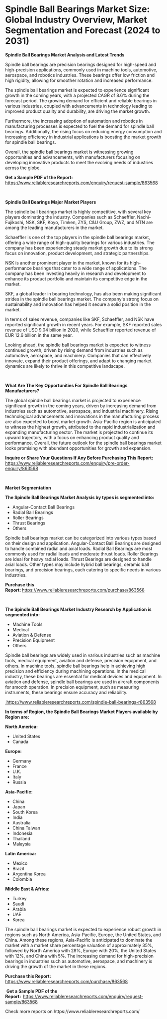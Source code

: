 <p><h1>Spindle Ball Bearings Market Size: Global Industry Overview, Market Segmentation and Forecast (2024 to 2031)</h1></p><p><strong>Spindle Ball Bearings Market Analysis and Latest Trends</strong></p>
<p><p>Spindle ball bearings are precision bearings designed for high-speed and high-precision applications, commonly used in machine tools, automotive, aerospace, and robotics industries. These bearings offer low friction and high rigidity, allowing for smoother rotation and increased performance.</p><p>The spindle ball bearings market is expected to experience significant growth in the coming years, with a projected CAGR of 8.6% during the forecast period. The growing demand for efficient and reliable bearings in various industries, coupled with advancements in technology leading to improved product quality and durability, are driving the market growth.</p><p>Furthermore, the increasing adoption of automation and robotics in manufacturing processes is expected to fuel the demand for spindle ball bearings. Additionally, the rising focus on reducing energy consumption and increasing efficiency in industrial applications is boosting the market growth for spindle ball bearings.</p><p>Overall, the spindle ball bearings market is witnessing growing opportunities and advancements, with manufacturers focusing on developing innovative products to meet the evolving needs of industries across the globe.</p></p>
<p><strong>Get a Sample PDF of the Report:&nbsp;</strong> <a href="https://www.reliableresearchreports.com/enquiry/request-sample/863568">https://www.reliableresearchreports.com/enquiry/request-sample/863568</a></p>
<p>&nbsp;</p>
<p><strong>Spindle Ball Bearings Major Market Players</strong></p>
<p><p>The spindle ball bearings market is highly competitive, with several key players dominating the industry. Companies such as Schaeffler, Nachi-Fujikoshi, NSK, SKF, Koyo, Timken, ZYS, C&U Group, ZWZ, and NTN are among the leading manufacturers in the market.</p><p>Schaeffler is one of the top players in the spindle ball bearings market, offering a wide range of high-quality bearings for various industries. The company has been experiencing steady market growth due to its strong focus on innovation, product development, and strategic partnerships.</p><p>NSK is another prominent player in the market, known for its high-performance bearings that cater to a wide range of applications. The company has been investing heavily in research and development to enhance its product portfolio and maintain its competitive edge in the market.</p><p>SKF, a global leader in bearing technology, has also been making significant strides in the spindle ball bearings market. The company's strong focus on sustainability and innovation has helped it secure a solid position in the market.</p><p>In terms of sales revenue, companies like SKF, Schaeffler, and NSK have reported significant growth in recent years. For example, SKF reported sales revenue of USD 9.04 billion in 2020, while Schaeffler reported revenue of EUR 12.6 billion in the same year.</p><p>Looking ahead, the spindle ball bearings market is expected to witness continued growth, driven by rising demand from industries such as automotive, aerospace, and machinery. Companies that can effectively innovate, expand their product offerings, and adapt to changing market dynamics are likely to thrive in this competitive landscape.</p></p>
<p>&nbsp;</p>
<p><strong>What Are The Key Opportunities For Spindle Ball Bearings Manufacturers?</strong></p>
<p><p>The global spindle ball bearings market is projected to experience significant growth in the coming years, driven by increasing demand from industries such as automotive, aerospace, and industrial machinery. Rising technological advancements and innovations in the manufacturing process are also expected to boost market growth. Asia-Pacific region is anticipated to witness the highest growth, attributed to the rapid industrialization and expanding manufacturing sector. The market is projected to continue its upward trajectory, with a focus on enhancing product quality and performance. Overall, the future outlook for the spindle ball bearings market looks promising with abundant opportunities for growth and expansion.</p></p>
<p><strong>Inquire or Share Your Questions If Any Before Purchasing This Report:</strong> <a href="https://www.reliableresearchreports.com/enquiry/pre-order-enquiry/863568">https://www.reliableresearchreports.com/enquiry/pre-order-enquiry/863568</a></p>
<p>&nbsp;</p>
<p><strong>Market Segmentation</strong></p>
<p><strong>The Spindle Ball Bearings Market Analysis by types is segmented into:</strong></p>
<p><ul><li>Angular-Contact Ball Bearings</li><li>Radial Ball Bearings</li><li>Roller Bearings</li><li>Thrust Bearings</li><li>Others</li></ul></p>
<p><p>Spindle ball bearings market can be categorized into various types based on their design and application. Angular-Contact Ball Bearings are designed to handle combined radial and axial loads. Radial Ball Bearings are most commonly used for radial loads and moderate thrust loads. Roller Bearings are ideal for heavy radial loads. Thrust Bearings are designed to handle axial loads. Other types may include hybrid ball bearings, ceramic ball bearings, and precision bearings, each catering to specific needs in various industries.</p></p>
<p><strong>Purchase this Report:&nbsp;</strong><a href="https://www.reliableresearchreports.com/purchase/863568">https://www.reliableresearchreports.com/purchase/863568</a></p>
<p>&nbsp;</p>
<p><strong>The Spindle Ball Bearings Market Industry Research by Application is segmented into:</strong></p>
<p><ul><li>Machine Tools</li><li>Medical</li><li>Aviation & Defense</li><li>Precision Equipment</li><li>Others</li></ul></p>
<p><p>Spindle ball bearings are widely used in various industries such as machine tools, medical equipment, aviation and defense, precision equipment, and others. In machine tools, spindle ball bearings help in achieving high precision and efficiency during machining operations. In the medical industry, these bearings are essential for medical devices and equipment. In aviation and defense, spindle ball bearings are used in aircraft components for smooth operation. In precision equipment, such as measuring instruments, these bearings ensure accuracy and reliability.</p></p>
<p><a href="https://www.reliableresearchreports.com/spindle-ball-bearings-r863568">&nbsp;https://www.reliableresearchreports.com/spindle-ball-bearings-r863568</a></p>
<p><strong>In terms of Region, the Spindle Ball Bearings Market Players available by Region are:</strong></p>
<p>
    <p> <strong> North America: </strong>
        <ul>
            <li>United States</li>
            <li>Canada</li>
        </ul>
        </p> 
    <p> <strong> Europe: </strong>
        <ul>
            <li>Germany</li>
            <li>France</li>
            <li>U.K.</li>
            <li>Italy</li>
            <li>Russia</li>
        </ul>
        </p> 
    <p> <strong> Asia-Pacific: </strong>
        <ul>
            <li>China</li>
            <li>Japan</li>
            <li>South Korea</li>
            <li>India</li>
            <li>Australia</li>
            <li>China Taiwan</li>
            <li>Indonesia</li>
            <li>Thailand</li>
            <li>Malaysia</li>
        </ul>
        </p> 
    <p> <strong> Latin America: </strong>
        <ul>
            <li>Mexico</li>
            <li>Brazil</li>
            <li>Argentina Korea</li>
            <li>Colombia</li>
        </ul>
        </p> 
    <p> <strong> Middle East & Africa: </strong>
        <ul>
            <li>Turkey</li>
            <li>Saudi</li>
            <li>Arabia</li>
            <li>UAE</li>
            <li>Korea</li>
        </ul>
    </p>
    </p>
<p><p>The spindle ball bearings market is expected to experience robust growth in regions such as North America, Asia-Pacific, Europe, the United States, and China. Among these regions, Asia-Pacific is anticipated to dominate the market with a market share percentage valuation of approximately 35%, followed by North America with 28%, Europe with 20%, the United States with 12%, and China with 5%. The increasing demand for high-precision bearings in industries such as automotive, aerospace, and machinery is driving the growth of the market in these regions.</p></p>
<p><strong>Purchase this Report: </strong><a href="https://www.reliableresearchreports.com/purchase/863568">https://www.reliableresearchreports.com/purchase/863568</a></p>
<p>&nbsp;<strong>Get a Sample PDF of the Report:&nbsp;&nbsp;</strong><a href="https://www.reliableresearchreports.com/enquiry/request-sample/863568">https://www.reliableresearchreports.com/enquiry/request-sample/863568</a></p>
<p><strong></strong></p>
<p>Check more reports on https://www.reliableresearchreports.com/</p>